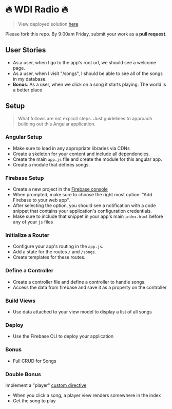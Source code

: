 # :fire: WDI Radio :fire:

> View deployed solution [here](https://wdi-radio.firebaseapp.com/)

Please fork this repo. By 9:00am Friday, submit your work as a **pull request**.

## User Stories

- As a user, when I go to the app's root url, we should see a welcome page.
- As a user, when I visit "/songs", I should be able to see all of the songs in my database.
- **Bonus**: As a user, when we click on a song it starts playing. The world is a better place

## Setup

> What follows are not explicit steps. Just guidelines to approach building out this Angular application.

### Angular Setup

<!-- - Create a main directory for your `wdi_radio` application. -->
<!-- - Create an `index.html` in your application's main directory. -->
- Make sure to load in any appropriate libraries via CDNs
- Create a skeleton for your content and include all dependencies.
- Create the main `app.js` file and create the module for this angular app.
- Create a module that defines songs.

### Firebase Setup

- Create a new project in the [Firebase console](https://console.firebase.google.com/)
- When prompted, make sure to choose the right most option: "Add Firebase to your web app".
- After selecting the option, you should see a notification with a code snippet that contains your application's configuration credentials.
- Make sure to include that snippet in your app's main `index.html` before any of your `js` files

### Initialize a Router

- Configure your app's routing in the `app.js`.
- Add a state for the routes `/` and `/songs`.
- Create templates for these routes.

### Define a Controller

- Create a controller file and define a controller to handle songs.
- Access the data from firebase and save it as a property on the controller

### Build Views

- Use data attached to your view model to display a list of all songs

### Deploy

- Use the Firebase CLI to deploy your application

### Bonus

- Full CRUD for Songs

### Double Bonus

Implement a "player" [custom directive](https://github.com/ga-wdi-lessons/angular-directives)

- When you click a song, a player view renders somewhere in the index
- Get the song to play
